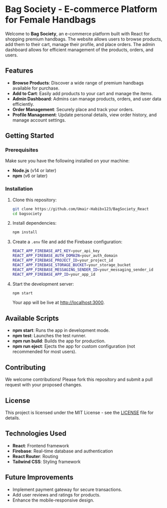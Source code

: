 # Bag Society - E-commerce Platform for Female Handbags

Welcome to **Bag Society**, an e-commerce platform built with React for shopping premium handbags. The website allows users to browse products, add them to their cart, manage their profile, and place orders. The admin dashboard allows for efficient management of the products, orders, and users.

## Features

- **Browse Products**: Discover a wide range of premium handbags available for purchase.
- **Add to Cart**: Easily add products to your cart and manage the items.
- **Admin Dashboard**: Admins can manage products, orders, and user data efficiently.
- **Order Management**: Securely place and track your orders.
- **Profile Management**: Update personal details, view order history, and manage account settings.

## Getting Started

### Prerequisites

Make sure you have the following installed on your machine:

- **Node.js** (v14 or later)
- **npm** (v6 or later)

### Installation

1. Clone this repository:

   ```bash
   git clone https://github.com/Umair-Habibx123/BagSociety_React
   cd bagsociety
   ```

2. Install dependencies:

   ```bash
   npm install
   ```

3. Create a `.env` file and add the Firebase configuration:

   ```bash
   REACT_APP_FIREBASE_API_KEY=your_api_key
   REACT_APP_FIREBASE_AUTH_DOMAIN=your_auth_domain
   REACT_APP_FIREBASE_PROJECT_ID=your_project_id
   REACT_APP_FIREBASE_STORAGE_BUCKET=your_storage_bucket
   REACT_APP_FIREBASE_MESSAGING_SENDER_ID=your_messaging_sender_id
   REACT_APP_FIREBASE_APP_ID=your_app_id
   ```

4. Start the development server:

   ```bash
   npm start
   ```

   Your app will be live at [http://localhost:3000](http://localhost:3000).

## Available Scripts

- **npm start**: Runs the app in development mode.
- **npm test**: Launches the test runner.
- **npm run build**: Builds the app for production.
- **npm run eject**: Ejects the app for custom configuration (not recommended for most users).

## Contributing

We welcome contributions! Please fork this repository and submit a pull request with your proposed changes.

## License

This project is licensed under the MIT License - see the [LICENSE](LICENSE) file for details.

## Technologies Used

- **React**: Frontend framework
- **Firebase**: Real-time database and authentication
- **React Router**: Routing
- **Tailwind CSS**: Styling framework

## Future Improvements

- Implement payment gateway for secure transactions.
- Add user reviews and ratings for products.
- Enhance the mobile-responsive design.